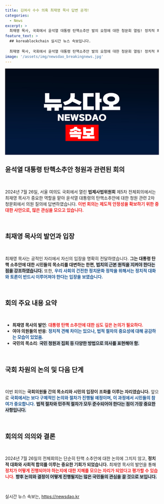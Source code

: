 ```yaml
---
title: 김여사 수수 의혹 최재영 목사 답변 공개!
categories:
  - News
excerpt: >
  최재영 목사, 국회에서 윤석열 대통령 탄핵소추안 발의 요청에 대한 청문회 열림! 정치적 파장 예고 속 발언에 귀 쫑긋! 클릭하고 자세히 알아보세요!
feature_text: >
  ## koreablockchain 실시간 뉴스 속보입니다.

  최재영 목사, 국회에서 윤석열 대통령 탄핵소추안 발의 요청에 대한 청문회 열림! 정치적 파장 예고 속 발언에 귀 쫑긋! 클릭하고 자세히 알아보세요!
image: '/assets/img/newsdao_breakingnews.jpg'
---
```


<p><img src="/assets/img/newsdao_breakingnews.jpg" alt="koreablockchain 속보" /></p>

<h2 data-ke-size="size26">윤석열 대통령 탄핵소추안 청원과 관련된 회의</h2>

<p data-ke-size="size16">&nbsp;</p>

<p data-ke-size="size16">2024년 7월 26일, 서울 여의도 국회에서 열린 <b>법제사법위원회</b> 제5차 전체회의에서는 최재영 목사가 중요한 역할을 맡아 윤석열 대통령의 탄핵소추안에 대한 청원 관련 2차 청문회에서 의원 질의에 답변하였습니다. <b><span style="color: #ee2323;">이번 회의는 제도적 안정성을 확보하기 위한 중대한 사안으로, 많은 관심을 모으고 있습니다.</span></b></p>

<p data-ke-size="size16">&nbsp;</p>

<h2 data-ke-size="size26">최재영 목사의 발언과 입장</h2>

<p data-ke-size="size16">&nbsp;</p>

<p data-ke-size="size16">최재영 목사는 공적인 자리에서 자신의 입장을 명확히 전달하였습니다. <b>그는 대통령 탄핵 소추안에 대한 시민들의 목소리를 대변하는 한편, <span style="background-color: #21538527;">법치의 근본 원칙을 지켜야 한다는 점을 강조하였습니다.</span></b> 또한, <b><span style="color: #1a5490;">우리 사회의 건전한 정치문화 정착을 위해서는 정치적 대화와 토론이 반드시 이루어져야 한다는 입장을 보였습니다.</span></b></p>

<p data-ke-size="size16">&nbsp;</p>

<h2 data-ke-size="size26">회의 주요 내용 요약</h2>

<p data-ke-size="size16">&nbsp;</p>

<ul>
    <li><b>최재영 목사의 발언</b>: <b><span style="color: #ee2323;">대통령 탄핵 소추안에 대한 심도 깊은 논의가 필요하다.</span></b></li>
    <li><b>여야 의원들의 반응</b>: <b><span style="color: #1a5490;">정치적 견해 차이는 있으나, 법적 절차의 중요성에 대해 공감하는 모습이 있었음.</span></b></li>
    <li><b>국민의 목소리</b>: <b><span style="background-color: #21538527;">국민 청원과 집회 등 다양한 방법으로 의사를 표현해야 함.</span></b></li>
</ul>

<p data-ke-size="size16">&nbsp;</p>

<h2 data-ke-size="size26">국회 차원의 논의 및 다음 단계</h2>

<p data-ke-size="size16">&nbsp;</p>

<p data-ke-size="size16">이번 회의는 <b>국회의원들 간의 목소리와 시민의 입장이 조화를 이루는 자리였습니다.</b> 앞으로 <b><span style="color: #1a5490;">국회에서는 보다 구체적인 논의와 절차가 진행될 예정이며, 이 과정에서 시민들의 참여가 중요합니다.</span></b> <b><span style="background-color: #21538527;">법적 절차와 민주적 절차가 모두 준수되어야 한다는 점이 가장 중요한 사항입니다.</span></b></p>

<p data-ke-size="size16">&nbsp;</p>

<h2 data-ke-size="size26">회의의 의의와 결론</h2>

<p data-ke-size="size16">&nbsp;</p>

<p data-ke-size="size16">2024년 7월 26일의 전체회의는 단순히 탄핵 소추안에 대한 논의에 그치지 않고, <b>정치적 대화와 사회적 합의를 이루는 중요한 기회가 되었습니다.</b> 최재영 목사의 발언을 통해 <b><span style="color: #ee2323;">정치가 어떻게 진행되어야 하는지에 대한 지혜를 모으는 자리가 되었다고 평가할 수 있습니다.</span></b> <b><span style="background-color: #21538527;">향후 논의와 결정이 어떻게 진행될지는 많은 국민들의 관심을 끌 것으로 보입니다.</span></b></p>

<p data-ke-size="size16">&nbsp;</p>
실시간 뉴스 속보는, <a href="https://newsdao.kr" rel="dofollow">https://newsdao.kr</a>


